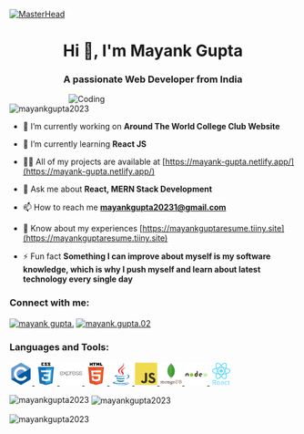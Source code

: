 [![MasterHead](https://previews.123rf.com/images/azaman357/azaman3571603/azaman357160300007/53371175-flat-designed-banner-for-web-development-with-long-shadows.jpg)](https://mayankgupta2023.io)
<h1 align="center">Hi 👋, I'm Mayank Gupta</h1>
<h3 align="center">A passionate Web Developer from India</h3>
<img align="right" alt="Coding" width="400" src="https://cdn.dribbble.com/users/1162077/screenshots/3848914/programmer.gif">

<p align="left"> <img src="https://komarev.com/ghpvc/?username=mayankgupta2023&label=Profile%20views&color=0e75b6&style=flat" alt="mayankgupta2023" /> </p>



- 🔭 I’m currently working on **Around The World College Club Website**

- 🌱 I’m currently learning **React JS**

- 👨‍💻 All of my projects are available at [https://mayank-gupta.netlify.app/](https://mayank-gupta.netlify.app/)

- 💬 Ask me about **React, MERN Stack Development**

- 📫 How to reach me **mayankgupta20231@gmail.com**

- 📄 Know about my experiences [https://mayankguptaresume.tiiny.site](https://mayankguptaresume.tiiny.site)

- ⚡ Fun fact **Something I can improve about myself is my software knowledge, which is why I push myself and learn about latest technology every single day**

<h3 align="left">Connect with me:</h3>
<p align="left">
<a href="https://linkedin.com/in/mayank gupta." target="blank"><img align="center" src="https://raw.githubusercontent.com/rahuldkjain/github-profile-readme-generator/master/src/images/icons/Social/linked-in-alt.svg" alt="mayank gupta." height="30" width="40" /></a>
<a href="https://instagram.com/mayank.gupta.02" target="blank"><img align="center" src="https://raw.githubusercontent.com/rahuldkjain/github-profile-readme-generator/master/src/images/icons/Social/instagram.svg" alt="mayank.gupta.02" height="30" width="40" /></a>
</p>

<h3 align="left">Languages and Tools:</h3>
<p align="left"> <a href="https://www.cprogramming.com/" target="_blank" rel="noreferrer"> <img src="https://raw.githubusercontent.com/devicons/devicon/master/icons/c/c-original.svg" alt="c" width="40" height="40"/> </a> <a href="https://www.w3schools.com/css/" target="_blank" rel="noreferrer"> <img src="https://raw.githubusercontent.com/devicons/devicon/master/icons/css3/css3-original-wordmark.svg" alt="css3" width="40" height="40"/> </a> <a href="https://expressjs.com" target="_blank" rel="noreferrer"> <img src="https://raw.githubusercontent.com/devicons/devicon/master/icons/express/express-original-wordmark.svg" alt="express" width="40" height="40"/> </a> <a href="https://www.w3.org/html/" target="_blank" rel="noreferrer"> <img src="https://raw.githubusercontent.com/devicons/devicon/master/icons/html5/html5-original-wordmark.svg" alt="html5" width="40" height="40"/> </a> <a href="https://www.java.com" target="_blank" rel="noreferrer"> <img src="https://raw.githubusercontent.com/devicons/devicon/master/icons/java/java-original.svg" alt="java" width="40" height="40"/> </a> <a href="https://developer.mozilla.org/en-US/docs/Web/JavaScript" target="_blank" rel="noreferrer"> <img src="https://raw.githubusercontent.com/devicons/devicon/master/icons/javascript/javascript-original.svg" alt="javascript" width="40" height="40"/> </a> <a href="https://www.mongodb.com/" target="_blank" rel="noreferrer"> <img src="https://raw.githubusercontent.com/devicons/devicon/master/icons/mongodb/mongodb-original-wordmark.svg" alt="mongodb" width="40" height="40"/> </a> <a href="https://nodejs.org" target="_blank" rel="noreferrer"> <img src="https://raw.githubusercontent.com/devicons/devicon/master/icons/nodejs/nodejs-original-wordmark.svg" alt="nodejs" width="40" height="40"/> </a> <a href="https://reactjs.org/" target="_blank" rel="noreferrer"> <img src="https://raw.githubusercontent.com/devicons/devicon/master/icons/react/react-original-wordmark.svg" alt="react" width="40" height="40"/> </a> </p>

<p><img align="left" src="https://github-readme-stats.vercel.app/api/top-langs?username=mayankgupta2023&show_icons=true&locale=en&layout=compact" alt="mayankgupta2023" /></p>

<p>&nbsp;<img align="center" src="https://github-readme-stats.vercel.app/api?username=mayankgupta2023&show_icons=true&locale=en" alt="mayankgupta2023" /></p>

<p><img align="center" src="https://github-readme-streak-stats.herokuapp.com/?user=mayankgupta2023&" alt="mayankgupta2023" /></p>
